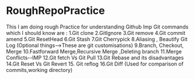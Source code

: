 # RoughRepoPractice
This I am doing rough Practice for understanding Github
Imp Git commands which I should know are :
1.Git clone
2.GitIgnore
3.Git remove
4.Git commit amend
5.Git ResetHead
6.Git Stash 
7.Git Cherrypick
8.Aliasing , Beautify Git Log (Optional things-->These are git customisations)
9.Branch, Checkout, Merge
10.Fastforward Merge,Recursive Merge ,Deleting branch
11.Merge Conflicts--IMP
12.Git fetch Vs Git Pull
13.Git Rebase and its disadvantages
14.Git Reset Vs Git Revert
15. Git reflog
16.Git Diff (Used for comparison of commits,working directory) 
